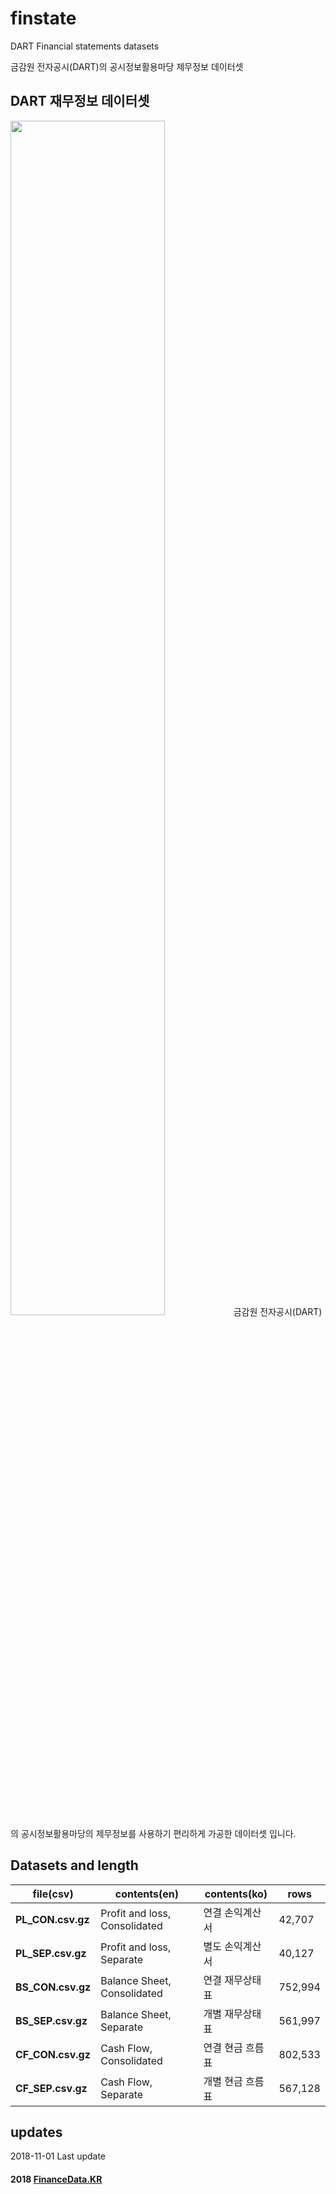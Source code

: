 # finstate
DART Financial statements datasets

금감원 전자공시(DART)의 공시정보활용마당 제무정보 데이터셋

## DART 재무정보 데이터셋
<img width="70%" src="https://i.imgur.com/NnT6y5q.png" >
금감원 전자공시(DART)의 공시정보활용마당의 제무정보를 사용하기 편리하게 가공한 데이터셋 입니다.



## Datasets and length
file(csv) | contents(en) | contents(ko) | rows
--- | --- | --- | ---
**PL_CON.csv.gz** | Profit and loss, Consolidated | 연결 손익계산서 | 42,707
**PL_SEP.csv.gz** | Profit and loss, Separate | 별도 손익계산서 | 40,127 
**BS_CON.csv.gz** | Balance Sheet, Consolidated | 연결 재무상태표 | 752,994 
**BS_SEP.csv.gz** | Balance Sheet, Separate | 개별 재무상태표 | 561,997
**CF_CON.csv.gz** | Cash Flow, Consolidated | 연결 현금 흐름표 | 802,533 
**CF_SEP.csv.gz** | Cash Flow, Separate | 개별 현금 흐름표 | 567,128 

## updates
2018-11-01 Last update

#### 2018 [FinanceData.KR](http://financedata.kr)
